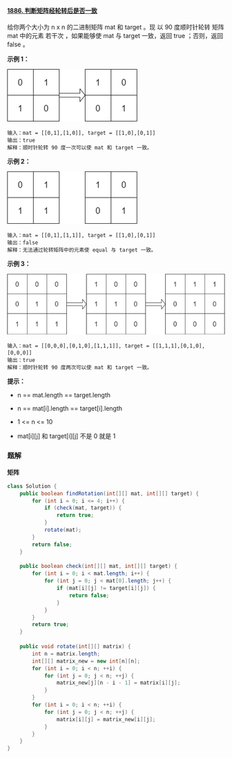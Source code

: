 #### [1886. 判断矩阵经轮转后是否一致](https://leetcode-cn.com/problems/determine-whether-matrix-can-be-obtained-by-rotation/)

给你两个大小为 n x n 的二进制矩阵 mat 和 target 。现 以 90 度顺时针轮转 矩阵 mat 中的元素 若干次 ，如果能够使 mat 与 target 一致，返回 true ；否则，返回 false 。

**示例 1：**

![](./images/判断矩阵经轮转后是否一致/1.jpg)

```shell
输入：mat = [[0,1],[1,0]], target = [[1,0],[0,1]]
输出：true
解释：顺时针轮转 90 度一次可以使 mat 和 target 一致。
```

**示例 2：**

![](./images/判断矩阵经轮转后是否一致/2.jpg)

```shell
输入：mat = [[0,1],[1,1]], target = [[1,0],[0,1]]
输出：false
解释：无法通过轮转矩阵中的元素使 equal 与 target 一致。
```

**示例 3：**

![](./images/判断矩阵经轮转后是否一致/3.jpg)

```shell
输入：mat = [[0,0,0],[0,1,0],[1,1,1]], target = [[1,1,1],[0,1,0],[0,0,0]]
输出：true
解释：顺时针轮转 90 度两次可以使 mat 和 target 一致。
```

**提示：**

* n == mat.length == target.length

* n == mat[i].length == target[i].length

* 1 <= n <= 10

* mat[i][j] 和 target[i][j] 不是 0 就是 1

### 题解

**矩阵**

```java
class Solution {
    public boolean findRotation(int[][] mat, int[][] target) {
        for (int i = 0; i <= 4; i++) {
            if (check(mat, target)) {
                return true;
            }
            rotate(mat);
        }
        return false;
    }

    public boolean check(int[][] mat, int[][] target) {
        for (int i = 0; i < mat.length; i++) {
            for (int j = 0; j < mat[0].length; j++) {
                if (mat[i][j] != target[i][j]) {
                    return false;
                }
            }
        }
        return true;
    }

    public void rotate(int[][] matrix) {
        int n = matrix.length;
        int[][] matrix_new = new int[n][n];
        for (int i = 0; i < n; ++i) {
            for (int j = 0; j < n; ++j) {
                matrix_new[j][n - i - 1] = matrix[i][j];
            }
        }
        for (int i = 0; i < n; ++i) {
            for (int j = 0; j < n; ++j) {
                matrix[i][j] = matrix_new[i][j];
            }
        }
    }
}
```
